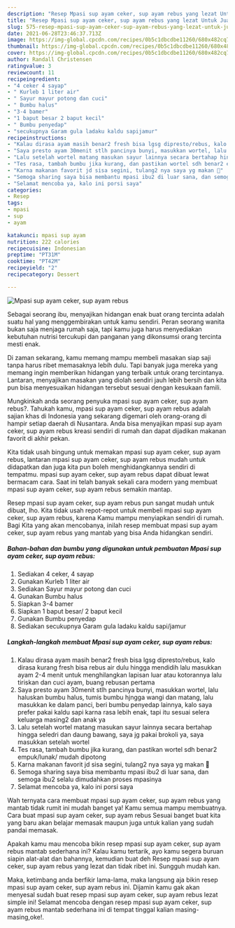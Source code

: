 ```yaml
---
description: "Resep Mpasi sup ayam ceker, sup ayam rebus yang lezat Untuk Jualan"
title: "Resep Mpasi sup ayam ceker, sup ayam rebus yang lezat Untuk Jualan"
slug: 575-resep-mpasi-sup-ayam-ceker-sup-ayam-rebus-yang-lezat-untuk-jualan
date: 2021-06-28T23:46:37.713Z
image: https://img-global.cpcdn.com/recipes/0b5c1dbcdbe11260/680x482cq70/mpasi-sup-ayam-ceker-sup-ayam-rebus-foto-resep-utama.jpg
thumbnail: https://img-global.cpcdn.com/recipes/0b5c1dbcdbe11260/680x482cq70/mpasi-sup-ayam-ceker-sup-ayam-rebus-foto-resep-utama.jpg
cover: https://img-global.cpcdn.com/recipes/0b5c1dbcdbe11260/680x482cq70/mpasi-sup-ayam-ceker-sup-ayam-rebus-foto-resep-utama.jpg
author: Randall Christensen
ratingvalue: 3
reviewcount: 11
recipeingredient:
- "4 ceker 4 sayap"
- " Kurleb 1 liter air"
- " Sayur mayur potong dan cuci"
- " Bumbu halus"
- "3-4 bamer"
- "1 baput besar 2 baput kecil"
- " Bumbu penyedap"
- "secukupnya Garam gula ladaku kaldu sapijamur"
recipeinstructions:
- "Kalau dirasa ayam masih benar2 fresh bisa lgsg dipresto/rebus, kalo dirasa kurang fresh bisa rebus air dulu hingga mendidih lalu masukkan ayam 2-4 menit untuk menghilangkan lapisan luar atau kotorannya lalu tiriskan dan cuci ayam, buang rebusan pertama"
- "Saya presto ayam 30menit stlh pancinya bunyi, masukkan wortel, lalu haluskan bumbu halus, tumis bumbu hjngga wangi dan matang, lalu masukkan ke dalam panci, beri bumbu penyedap lainnya, kalo saya prefer pakai kaldu sapi karna rasa lebih enak, tapi itu sesuai selera keluarga masing2 dan anak ya"
- "Lalu setelah wortel matang masukan sayur lainnya secara bertahap hingga seledri dan daung bawang, saya jg pakai brokoli ya, saya masukkan setelah wortel"
- "Tes rasa, tambah bumbu jika kurang, dan pastikan wortel sdh benar2 empuk/lunak/ mudah dipotong"
- "Karna makanan favorit jd sisa segini, tulang2 nya saya yg makan 🙂"
- "Semoga sharing saya bisa membantu mpasi ibu2 di luar sana, dan semoga ibu2 selalu dimudahkan proses mpasinya"
- "Selamat mencoba ya, kalo ini porsi saya"
categories:
- Resep
tags:
- mpasi
- sup
- ayam

katakunci: mpasi sup ayam 
nutrition: 222 calories
recipecuisine: Indonesian
preptime: "PT31M"
cooktime: "PT42M"
recipeyield: "2"
recipecategory: Dessert

---
```



![Mpasi sup ayam ceker, sup ayam rebus](https://img-global.cpcdn.com/recipes/0b5c1dbcdbe11260/680x482cq70/mpasi-sup-ayam-ceker-sup-ayam-rebus-foto-resep-utama.jpg)

Sebagai seorang ibu, menyajikan hidangan enak buat orang tercinta adalah suatu hal yang menggembirakan untuk kamu sendiri. Peran seorang  wanita bukan saja menjaga rumah saja, tapi kamu juga harus menyediakan kebutuhan nutrisi tercukupi dan panganan yang dikonsumsi orang tercinta mesti enak.

Di zaman  sekarang, kamu memang mampu membeli masakan siap saji tanpa harus ribet memasaknya lebih dulu. Tapi banyak juga mereka yang memang ingin memberikan hidangan yang terbaik untuk orang tercintanya. Lantaran, menyajikan masakan yang diolah sendiri jauh lebih bersih dan kita pun bisa menyesuaikan hidangan tersebut sesuai dengan kesukaan famili. 



Mungkinkah anda seorang penyuka mpasi sup ayam ceker, sup ayam rebus?. Tahukah kamu, mpasi sup ayam ceker, sup ayam rebus adalah sajian khas di Indonesia yang sekarang digemari oleh orang-orang di hampir setiap daerah di Nusantara. Anda bisa menyajikan mpasi sup ayam ceker, sup ayam rebus kreasi sendiri di rumah dan dapat dijadikan makanan favorit di akhir pekan.

Kita tidak usah bingung untuk memakan mpasi sup ayam ceker, sup ayam rebus, lantaran mpasi sup ayam ceker, sup ayam rebus mudah untuk didapatkan dan juga kita pun boleh menghidangkannya sendiri di tempatmu. mpasi sup ayam ceker, sup ayam rebus dapat dibuat lewat bermacam cara. Saat ini telah banyak sekali cara modern yang membuat mpasi sup ayam ceker, sup ayam rebus semakin mantap.

Resep mpasi sup ayam ceker, sup ayam rebus pun sangat mudah untuk dibuat, lho. Kita tidak usah repot-repot untuk membeli mpasi sup ayam ceker, sup ayam rebus, karena Kamu mampu menyiapkan sendiri di rumah. Bagi Kita yang akan mencobanya, inilah resep membuat mpasi sup ayam ceker, sup ayam rebus yang mantab yang bisa Anda hidangkan sendiri.

<!--inarticleads1-->

##### Bahan-bahan dan bumbu yang digunakan untuk pembuatan Mpasi sup ayam ceker, sup ayam rebus:

1. Sediakan 4 ceker, 4 sayap
1. Gunakan  Kurleb 1 liter air
1. Sediakan  Sayur mayur potong dan cuci
1. Gunakan  Bumbu halus
1. Siapkan 3-4 bamer
1. Siapkan 1 baput besar/ 2 baput kecil
1. Gunakan  Bumbu penyedap
1. Sediakan secukupnya Garam gula ladaku kaldu sapi/jamur




<!--inarticleads2-->

##### Langkah-langkah membuat Mpasi sup ayam ceker, sup ayam rebus:

1. Kalau dirasa ayam masih benar2 fresh bisa lgsg dipresto/rebus, kalo dirasa kurang fresh bisa rebus air dulu hingga mendidih lalu masukkan ayam 2-4 menit untuk menghilangkan lapisan luar atau kotorannya lalu tiriskan dan cuci ayam, buang rebusan pertama
1. Saya presto ayam 30menit stlh pancinya bunyi, masukkan wortel, lalu haluskan bumbu halus, tumis bumbu hjngga wangi dan matang, lalu masukkan ke dalam panci, beri bumbu penyedap lainnya, kalo saya prefer pakai kaldu sapi karna rasa lebih enak, tapi itu sesuai selera keluarga masing2 dan anak ya
1. Lalu setelah wortel matang masukan sayur lainnya secara bertahap hingga seledri dan daung bawang, saya jg pakai brokoli ya, saya masukkan setelah wortel
1. Tes rasa, tambah bumbu jika kurang, dan pastikan wortel sdh benar2 empuk/lunak/ mudah dipotong
1. Karna makanan favorit jd sisa segini, tulang2 nya saya yg makan 🙂
1. Semoga sharing saya bisa membantu mpasi ibu2 di luar sana, dan semoga ibu2 selalu dimudahkan proses mpasinya
1. Selamat mencoba ya, kalo ini porsi saya




Wah ternyata cara membuat mpasi sup ayam ceker, sup ayam rebus yang mantab tidak rumit ini mudah banget ya! Kamu semua mampu membuatnya. Cara buat mpasi sup ayam ceker, sup ayam rebus Sesuai banget buat kita yang baru akan belajar memasak maupun juga untuk kalian yang sudah pandai memasak.

Apakah kamu mau mencoba bikin resep mpasi sup ayam ceker, sup ayam rebus mantab sederhana ini? Kalau kamu tertarik, ayo kamu segera buruan siapin alat-alat dan bahannya, kemudian buat deh Resep mpasi sup ayam ceker, sup ayam rebus yang lezat dan tidak ribet ini. Sungguh mudah kan. 

Maka, ketimbang anda berfikir lama-lama, maka langsung aja bikin resep mpasi sup ayam ceker, sup ayam rebus ini. Dijamin kamu gak akan menyesal sudah buat resep mpasi sup ayam ceker, sup ayam rebus lezat simple ini! Selamat mencoba dengan resep mpasi sup ayam ceker, sup ayam rebus mantab sederhana ini di tempat tinggal kalian masing-masing,oke!.

